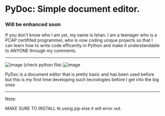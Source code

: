 # PyDoc: Simple document editor. 
### Will be enhanced soon

If you don't know who I am yet, my name is Ishan. I am a teenager who is a PCAP certififed programmer, who is now coding unique projects so that I can learn how to write code efficently in Python and make it understandable to ANYONE through my comments.

--------------------------

![image](https://github.com/user-attachments/assets/5c10df20-126a-4394-823e-eec326907648) (check python file)
![image](https://github.com/user-attachments/assets/95e7d45e-9660-4edc-afaf-aa024a3077a3)


PyDoc is a document editor that is pretty basic and has been used before but this is my first time developing such tecnologies before I get into the big ones

--------------------------

Note:

MAKE SURE TO INSTALL tk using pip else it will error out. 
